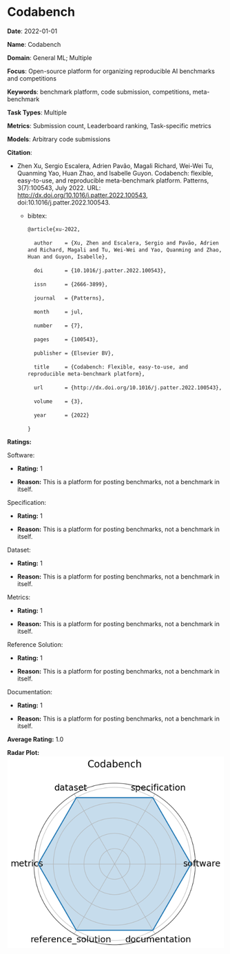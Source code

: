# Codabench


**Date**: 2022-01-01


**Name**: Codabench


**Domain**: General ML; Multiple


**Focus**: Open-source platform for organizing reproducible AI benchmarks and competitions


**Keywords**: benchmark platform, code submission, competitions, meta-benchmark


**Task Types**: Multiple


**Metrics**: Submission count, Leaderboard ranking, Task-specific metrics


**Models**: Arbitrary code submissions


**Citation**:


- Zhen Xu, Sergio Escalera, Adrien Pavão, Magali Richard, Wei-Wei Tu, Quanming Yao, Huan Zhao, and Isabelle Guyon. Codabench: flexible, easy-to-use, and reproducible meta-benchmark platform. Patterns, 3(7):100543, July 2022. URL: http://dx.doi.org/10.1016/j.patter.2022.100543, doi:10.1016/j.patter.2022.100543.

  - bibtex:
      ```
      @article{xu-2022,

        author    = {Xu, Zhen and Escalera, Sergio and Pavão, Adrien and Richard, Magali and Tu, Wei-Wei and Yao, Quanming and Zhao, Huan and Guyon, Isabelle},

        doi       = {10.1016/j.patter.2022.100543},

        issn      = {2666-3899},

        journal   = {Patterns},

        month     = jul,

        number    = {7},

        pages     = {100543},

        publisher = {Elsevier BV},

        title     = {Codabench: Flexible, easy-to-use, and reproducible meta-benchmark platform},

        url       = {http://dx.doi.org/10.1016/j.patter.2022.100543},

        volume    = {3},

        year      = {2022}

      }

      ```

**Ratings:**


Software:


  - **Rating:** 1


  - **Reason:** This is a platform for posting benchmarks, not a benchmark in itself. 


Specification:


  - **Rating:** 1


  - **Reason:** This is a platform for posting benchmarks, not a benchmark in itself. 


Dataset:


  - **Rating:** 1


  - **Reason:** This is a platform for posting benchmarks, not a benchmark in itself. 


Metrics:


  - **Rating:** 1


  - **Reason:** This is a platform for posting benchmarks, not a benchmark in itself. 


Reference Solution:


  - **Rating:** 1


  - **Reason:** This is a platform for posting benchmarks, not a benchmark in itself. 


Documentation:


  - **Rating:** 1


  - **Reason:** This is a platform for posting benchmarks, not a benchmark in itself. 


**Average Rating:** 1.0


**Radar Plot:**
 ![Codabench radar plot](../../tex/images/codabench_radar.png)